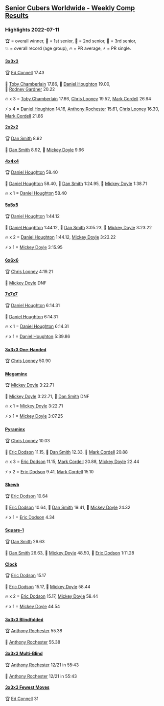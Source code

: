 <style>table {white-space: nowrap;}</style>
<link rel="stylesheet" type="text/css" href="/scw-comp/css/flags.css" />

## [Senior Cubers Worldwide - Weekly Comp Results](/scw-comp/results/)
### Highlights 2022-07-11

<span style="white-space: nowrap;">🏆 = overall winner</span>, <span style="white-space: nowrap;">🥇 = 1st senior</span>, <span style="white-space: nowrap;">🥈 = 2nd senior</span>, <span style="white-space: nowrap;">🥉 = 3rd senior</span>, <span style="white-space: nowrap;">💥 = overall record (age group)</span>, <span style="white-space: nowrap;">🔥 = PR average</span>, <span style="white-space: nowrap;">⚡ = PR single</span>.

#### [3x3x3](333.md)

<span style="white-space: nowrap;">🏆 [Ed Connell](../../persons/ed_connell/333.md) 17.43</span>

<span style="white-space: nowrap;">🥇 [Toby Chamberlain](../../persons/toby_chamberlain/333.md) 17.86</span>, <span style="white-space: nowrap;">🥈 [Daniel Houghton](../../persons/daniel_houghton/333.md) 19.00</span>, <span style="white-space: nowrap;">🥉 [Rodney Gardner](../../persons/rodney_gardner/333.md) 20.22</span>

🔥 x 3 = <span style="white-space: nowrap;">[Toby Chamberlain](../../persons/toby_chamberlain/333.md) 17.86</span>, <span style="white-space: nowrap;">[Chris Looney](../../persons/chris_looney/333.md) 19.52</span>, <span style="white-space: nowrap;">[Mark Cordell](../../persons/mark_cordell/333.md) 26.64</span>

⚡ x 4 = <span style="white-space: nowrap;">[Daniel Houghton](../../persons/daniel_houghton/333.md) 14.16</span>, <span style="white-space: nowrap;">[Anthony Rochester](../../persons/anthony_rochester/333.md) 15.61</span>, <span style="white-space: nowrap;">[Chris Looney](../../persons/chris_looney/333.md) 16.30</span>, <span style="white-space: nowrap;">[Mark Cordell](../../persons/mark_cordell/333.md) 21.86</span>

#### [2x2x2](222.md)

<span style="white-space: nowrap;">🏆 [Dan Smith](../../persons/dan_smith/222.md) 8.92</span>

<span style="white-space: nowrap;">🥇 [Dan Smith](../../persons/dan_smith/222.md) 8.92</span>, <span style="white-space: nowrap;">🥈 [Mickey Doyle](../../persons/mickey_doyle/222.md) 9.66</span>

#### [4x4x4](444.md)

<span style="white-space: nowrap;">🏆 [Daniel Houghton](../../persons/daniel_houghton/444.md) 58.40</span>

<span style="white-space: nowrap;">🥇 [Daniel Houghton](../../persons/daniel_houghton/444.md) 58.40</span>, <span style="white-space: nowrap;">🥈 [Dan Smith](../../persons/dan_smith/444.md) 1:24.95</span>, <span style="white-space: nowrap;">🥉 [Mickey Doyle](../../persons/mickey_doyle/444.md) 1:38.71</span>

🔥 x 1 = <span style="white-space: nowrap;">[Daniel Houghton](../../persons/daniel_houghton/444.md) 58.40</span>

#### [5x5x5](555.md)

<span style="white-space: nowrap;">🏆 [Daniel Houghton](../../persons/daniel_houghton/555.md) 1:44.12</span>

<span style="white-space: nowrap;">🥇 [Daniel Houghton](../../persons/daniel_houghton/555.md) 1:44.12</span>, <span style="white-space: nowrap;">🥈 [Dan Smith](../../persons/dan_smith/555.md) 3:05.23</span>, <span style="white-space: nowrap;">🥉 [Mickey Doyle](../../persons/mickey_doyle/555.md) 3:23.22</span>

🔥 x 2 = <span style="white-space: nowrap;">[Daniel Houghton](../../persons/daniel_houghton/555.md) 1:44.12</span>, <span style="white-space: nowrap;">[Mickey Doyle](../../persons/mickey_doyle/555.md) 3:23.22</span>

⚡ x 1 = <span style="white-space: nowrap;">[Mickey Doyle](../../persons/mickey_doyle/555.md) 3:15.95</span>

#### [6x6x6](666.md)

<span style="white-space: nowrap;">🏆 [Chris Looney](../../persons/chris_looney/666.md) 4:19.21</span>

<span style="white-space: nowrap;">🥇 [Mickey Doyle](../../persons/mickey_doyle/666.md) DNF</span>

#### [7x7x7](777.md)

<span style="white-space: nowrap;">🏆 [Daniel Houghton](../../persons/daniel_houghton/777.md) 6:14.31</span>

<span style="white-space: nowrap;">🥇 [Daniel Houghton](../../persons/daniel_houghton/777.md) 6:14.31</span>

🔥 x 1 = <span style="white-space: nowrap;">[Daniel Houghton](../../persons/daniel_houghton/777.md) 6:14.31</span>

⚡ x 1 = <span style="white-space: nowrap;">[Daniel Houghton](../../persons/daniel_houghton/777.md) 5:39.86</span>

#### [3x3x3 One-Handed](333oh.md)

<span style="white-space: nowrap;">🏆 [Chris Looney](../../persons/chris_looney/333oh.md) 50.90</span>

#### [Megaminx](minx.md)

<span style="white-space: nowrap;">🏆 [Mickey Doyle](../../persons/mickey_doyle/minx.md) 3:22.71</span>

<span style="white-space: nowrap;">🥇 [Mickey Doyle](../../persons/mickey_doyle/minx.md) 3:22.71</span>, <span style="white-space: nowrap;">🥈 [Dan Smith](../../persons/dan_smith/minx.md) DNF</span>

🔥 x 1 = <span style="white-space: nowrap;">[Mickey Doyle](../../persons/mickey_doyle/minx.md) 3:22.71</span>

⚡ x 1 = <span style="white-space: nowrap;">[Mickey Doyle](../../persons/mickey_doyle/minx.md) 3:07.25</span>

#### [Pyraminx](pyram.md)

<span style="white-space: nowrap;">🏆 [Chris Looney](../../persons/chris_looney/pyram.md) 10.03</span>

<span style="white-space: nowrap;">🥇 [Eric Dodson](../../persons/eric_dodson/pyram.md) 11.15</span>, <span style="white-space: nowrap;">🥈 [Dan Smith](../../persons/dan_smith/pyram.md) 12.33</span>, <span style="white-space: nowrap;">🥉 [Mark Cordell](../../persons/mark_cordell/pyram.md) 20.88</span>

🔥 x 3 = <span style="white-space: nowrap;">[Eric Dodson](../../persons/eric_dodson/pyram.md) 11.15</span>, <span style="white-space: nowrap;">[Mark Cordell](../../persons/mark_cordell/pyram.md) 20.88</span>, <span style="white-space: nowrap;">[Mickey Doyle](../../persons/mickey_doyle/pyram.md) 22.44</span>

⚡ x 2 = <span style="white-space: nowrap;">[Eric Dodson](../../persons/eric_dodson/pyram.md) 9.41</span>, <span style="white-space: nowrap;">[Mark Cordell](../../persons/mark_cordell/pyram.md) 15.10</span>

#### [Skewb](skewb.md)

<span style="white-space: nowrap;">🏆 [Eric Dodson](../../persons/eric_dodson/skewb.md) 10.64</span>

<span style="white-space: nowrap;">🥇 [Eric Dodson](../../persons/eric_dodson/skewb.md) 10.64</span>, <span style="white-space: nowrap;">🥈 [Dan Smith](../../persons/dan_smith/skewb.md) 19.41</span>, <span style="white-space: nowrap;">🥉 [Mickey Doyle](../../persons/mickey_doyle/skewb.md) 24.32</span>

⚡ x 1 = <span style="white-space: nowrap;">[Eric Dodson](../../persons/eric_dodson/skewb.md) 4.34</span>

#### [Square-1](sq1.md)

<span style="white-space: nowrap;">🏆 [Dan Smith](../../persons/dan_smith/sq1.md) 26.63</span>

<span style="white-space: nowrap;">🥇 [Dan Smith](../../persons/dan_smith/sq1.md) 26.63</span>, <span style="white-space: nowrap;">🥈 [Mickey Doyle](../../persons/mickey_doyle/sq1.md) 48.50</span>, <span style="white-space: nowrap;">🥉 [Eric Dodson](../../persons/eric_dodson/sq1.md) 1:11.28</span>

#### [Clock](clock.md)

<span style="white-space: nowrap;">🏆 [Eric Dodson](../../persons/eric_dodson/clock.md) 15.17</span>

<span style="white-space: nowrap;">🥇 [Eric Dodson](../../persons/eric_dodson/clock.md) 15.17</span>, <span style="white-space: nowrap;">🥈 [Mickey Doyle](../../persons/mickey_doyle/clock.md) 58.44</span>

🔥 x 2 = <span style="white-space: nowrap;">[Eric Dodson](../../persons/eric_dodson/clock.md) 15.17</span>, <span style="white-space: nowrap;">[Mickey Doyle](../../persons/mickey_doyle/clock.md) 58.44</span>

⚡ x 1 = <span style="white-space: nowrap;">[Mickey Doyle](../../persons/mickey_doyle/clock.md) 44.54</span>

#### [3x3x3 Blindfolded](333bf.md)

<span style="white-space: nowrap;">🏆 [Anthony Rochester](../../persons/anthony_rochester/333bf.md) 55.38</span>

<span style="white-space: nowrap;">🥇 [Anthony Rochester](../../persons/anthony_rochester/333bf.md) 55.38</span>

#### [3x3x3 Multi-Blind](333mbf.md)

<span style="white-space: nowrap;">🏆 [Anthony Rochester](../../persons/anthony_rochester/333mbf.md) 12/21 in 55:43</span>

<span style="white-space: nowrap;">🥇 [Anthony Rochester](../../persons/anthony_rochester/333mbf.md) 12/21 in 55:43</span>

#### [3x3x3 Fewest Moves](333fm.md)

<span style="white-space: nowrap;">🏆 [Ed Connell](../../persons/ed_connell/333fm.md) 31</span>


<!-- Global site tag (gtag.js) - Google Analytics -->
<script async src="https://www.googletagmanager.com/gtag/js?id=UA-86348435-3"></script>
<script>window.dataLayer = window.dataLayer || []; function gtag() {dataLayer.push(arguments);} gtag('js', new Date()); gtag('config', 'UA-86348435-3');</script>
